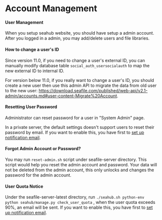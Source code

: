 # Account Management

#### User Management

When you setup seahub website, you should have setup a admin account. After you logged in a admin, you may add/delete users and file libraries.

#### How to change a user's ID

Since version 11.0, if you need to change a user's external ID, you can manually modify database table `social_auth_usersocialauth` to map the new external ID to internal ID.

For version below 11.0, if you really want to change a user's ID, you should create a new user then use this admin API to migrate the data from old user to the new user: https://download.seafile.com/published/web-api/v2.1-admin/accounts.md#user-content-Migrate%20Account.



#### Resetting User Password

Administrator can reset password for a user in "System Admin" page.

In a private server, the default settings doesn't support users to reset their password by email. If you want to enable this, you have first to [set up notification email](../config/sending_email.md).

#### Forgot Admin Account or Password?

You may run `reset-admin.sh` script under seafile-server directory. This script would help you reset the admin account and password.
Your data will not be deleted from the admin account, this only unlocks and changes the password for the admin account.

#### User Quota Notice

Under the seafile-server-latest directory, run `./seahub.sh python-env python seahub/manage.py check_user_quota` , when the user quota exceeds 90%, an email will be sent. If you want to enable this, you have first to [set up notification email](../config/sending_email.md).
